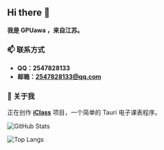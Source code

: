 ## Hi there 👋

**我是 GPUawa ，来自江苏。**

### 📫 联系方式

- **QQ：2547828133**
- **邮箱：2547828133@qq.com**

### 🤔 关于我

正在创作 **[iClass](https://github.com/GPUawa/iClass)** 项目，一个简单的 Tauri 电子课表程序。

![GitHub Stats](https://github-readme-stats.vercel.app/api?username=GPUawa&show_icons=true)

![Top Langs](https://github-readme-stats.vercel.app/api/top-langs/?username=GPUawa&layout=compact)

